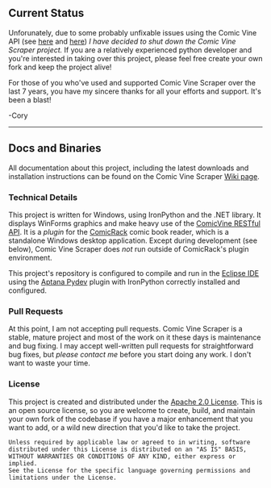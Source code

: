 ## Current Status

Unforunately, due to some probably unfixable issues using the Comic Vine API (see [here](http://www.comicvine.com/forums/api-developers-2334/am-i-blocked-1714639/?page=1#js-message-15563948) and [here](https://github.com/cbanack/comic-vine-scraper/issues/421)) *I have decided to shut down the Comic Vine Scraper project.*  If you are a relatively experienced python developer and you're interested in taking over this project, please feel free create your own fork and keep the project alive!

For those of you who've used and supported Comic Vine Scraper over the last 7 years, you have my sincere thanks for all your efforts and support.  It's been a blast!

-Cory

------------------------------------------------------------------------------------

## Docs and Binaries

All documentation about this project, including the latest downloads and installation instructions
can be found on the Comic Vine Scraper [Wiki page](https://github.com/cbanack/comic-vine-scraper/wiki/).

### Technical Details

This project is written for Windows, using IronPython and the .NET library.  It displays WinForms graphics and make heavy use of the [ComicVine RESTful API](http://www.comicvine.com/api/).  It is a _plugin_ for the [ComicRack](http://comicrack.cyolito.com/) comic book reader, which is a standalone Windows desktop application. Except during development (see below), Comic Vine Scraper does _not_ run outside of ComicRack's plugin environment.   

This project's repository is configured to compile and run in the [Eclipse IDE](https://eclipse.org/) using the [Aptana Pydev](http://pydev.org/) plugin with IronPython correctly installed and configured.

### Pull Requests

At this point, I am not accepting pull requests.  Comic Vine Scraper is a stable, mature project and most of the work on it these days is maintenance and bug fixing.  I may accept well-written pull requests for straightforward bug fixes, but _please contact me_ before you start doing any work.  I don't want to waste your time.

### License 

This project is created and distributed under the [Apache 2.0 License](https://www.apache.org/licenses/LICENSE-2.0).
This is an open source license, so you are welcome to create, build, and maintain your own fork of the codebase if you have a major enhancement that  you want to add, or a wild new direction that you'd like to take the project.

    Unless required by applicable law or agreed to in writing, software 
    distributed under this License is distributed on an "AS IS" BASIS,
    WITHOUT WARRANTIES OR CONDITIONS OF ANY KIND, either express or implied.
    See the License for the specific language governing permissions and
    limitations under the License.
